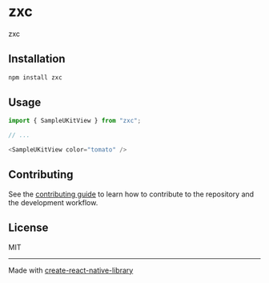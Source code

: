 # zxc

zxc

## Installation

```sh
npm install zxc
```

## Usage

```js
import { SampleUKitView } from "zxc";

// ...

<SampleUKitView color="tomato" />
```

## Contributing

See the [contributing guide](CONTRIBUTING.md) to learn how to contribute to the repository and the development workflow.

## License

MIT

---

Made with [create-react-native-library](https://github.com/callstack/react-native-builder-bob)

